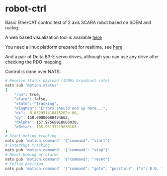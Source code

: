 # robot-ctrl

Basic EtherCAT control test of 2 axis SCARA robot based on SOEM and ruckig...

A web based visualization tool is available [here](https://github.com/thetooth/robot-gui)

You need a linux platform prepared for realtime, see [here](util/tuned/Readme.md)

And a pair of Delta B3-E servo drives, although you can use any drive after checking the PDO mapping.

Control is done over NATS:

```bash
# Receive status payload (120Hz broadcast rate)
nats sub 'motion.status'
{
    "run": true,
    "alarm": false,
    "state": "Tracking",
    "diagMsg": "Errors should end up here...",
    "dx": -8.082951410415262e-06,
    "dy": 150.00000688454662,
    "dAlpha": 157.97568918665038,
    "dBeta": -135.95137219838105
}
# Start motion tracking
nats pub 'motion.command' '{"command": "start"}'
# Interrupt tracking
nats pub 'motion.command' '{"command": "stop"}'
# Reset homing or alarms
nats pub 'motion.command' '{"command": "reset"}'
# Follow position
nats pub 'motion.command' '{"command": "goto", "position": {"x": 0.0, "y": 150.0}}'
```

